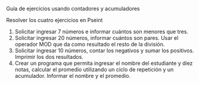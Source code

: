 Guía de ejercicios usando contadores y acumuladores

Resolver los cuatro ejercicios en Pseint
1. Solicitar ingresar 7 números e informar cuántos son menores que tres.
2. Solicitar ingresar 20 números, informar cuántos son pares. Usar el
operador MOD que da como resultado el resto de la división.
3. Solicitar ingresar 10 números, contar los negativos y sumar los positivos.
Imprimir los dos resultados.
4. Crear un programa que permita ingresar el nombre del estudiante y diez
notas, calcular el promedio utilizando un ciclo de repetición y un
acumulador. Informar el nombre y el promedio.